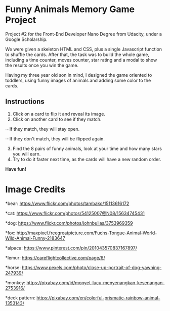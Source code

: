# Funny Animals Memory Game Project

Project #2 for the Front-End Developer Nano Degree from Udacity, under a Google Scholarship.

We were given a skeleton HTML and CSS, plus a single Javascript function to shuffle the cards. After that, the task was to build the whole game, including a time counter, moves counter, star rating and a modal to show the results once you win the game.

Having my three year old son in mind, I designed the game oriented to toddlers, using funny images of animals and adding some color to the cards.

## Instructions

1. Click on a card to flip it and reveal its image.
2. Click on another card to see if they match.

⋅⋅⋅If they match, they will stay open.

⋅⋅⋅If they don't match, they will be flipped again.

3. Find the 8 pairs of funny animals, look at your time and how many stars you will earn.
4. Try to do it faster next time, as the cards will have a new random order.

**Have fun!**


# Image Credits

*bear: https://www.flickr.com/photos/tambako/15113616172

*cat: https://www.flickr.com/photos/54125007@N08/15634745431

*dog: https://www.flickr.com/photos/johnbullas/3753969359
    
*fox: http://maxpixel.freegreatpicture.com/Fuchs-Tongue-Animal-World-Wild-Animal-Funny-2183647
    
*alpaca: https://www.pinterest.com/pin/201043570837167897/

*lemur: https://careflightcollective.com/page/6/

*horse: https://www.pexels.com/photo/close-up-portrait-of-dog-yawning-247939/
    
*monkey: https://pixabay.com/id/monyet-lucu-menyenangkan-kesenangan-2753916/

*deck pattern: https://pixabay.com/en/colorful-prismatic-rainbow-animal-1353143/



